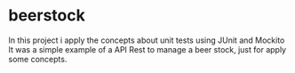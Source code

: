 # beerstock

In this project i apply the concepts about unit tests using JUnit and Mockito
It was a simple example of a API Rest to manage a beer stock, just for apply some concepts. 
